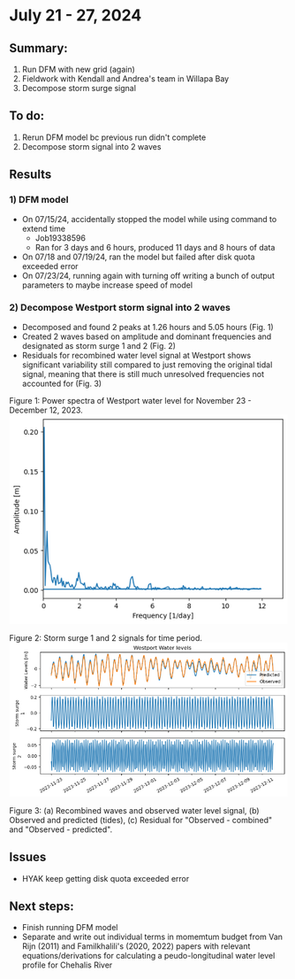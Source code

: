 # July 21 - 27, 2024

## Summary:
1) Run DFM with new grid (again)
2) Fieldwork with Kendall and Andrea's team in Willapa Bay
3) Decompose storm surge signal

## To do:
1) Rerun DFM model bc previous run didn't complete
2) Decompose storm signal into 2 waves

## Results
### 1) DFM model
- On 07/15/24, accidentally stopped the model while using command to extend time
	- Job19338596
	- Ran for 3 days and 6 hours, produced 11 days and 8 hours of data
- On 07/18 and 07/19/24, ran the model but failed after disk quota exceeded error
- On 07/23/24, running again with turning off writing a bunch of output parameters to maybe increase speed of model

### 2) Decompose Westport storm signal into 2 waves
- Decomposed and found 2 peaks at 1.26 hours and 5.05 hours (Fig. 1)
- Created 2 waves based on amplitude and dominant frequencies and designated as storm surge 1 and 2 (Fig. 2)
- Residuals for recombined water level signal at Westport shows significant variability still compared to just removing the original tidal signal, meaning that there is still much unresolved frequencies not accounted for (Fig. 3)

Figure 1: Power spectra of Westport water level for November 23 - December 12, 2023.<br>
![Power spectra](../Figures/072524meeting/Westport_wl_fft.png)

Figure 2: Storm surge 1 and 2 signals for time period.<br>
![Storm surge signals](../Figures/072524meeting/Westport_wl_ss.png)

Figure 3: (a) Recombined waves and observed water level signal, (b) Observed and predicted (tides), (c) Residual for "Observed - combined" and "Observed - predicted".

## Issues
- HYAK keep getting disk quota exceeded error

## Next steps:
- Finish running DFM model
- Separate and write out individual terms in momemtum budget from Van Rijn (2011) and Familkhalili's (2020, 2022) papers with relevant equations/derivations for calculating a peudo-longitudinal water level profile for Chehalis River 
